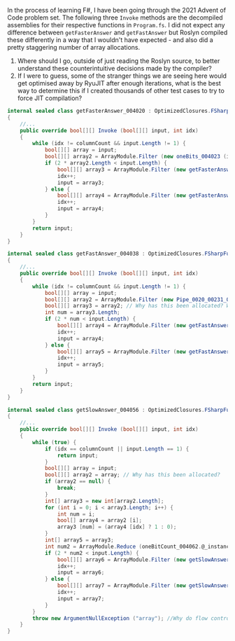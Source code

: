 In the process of learning F#, I have been going through the 2021 Advent of Code problem set. The following three `Invoke` methods are the decompiled assemblies for their respective functions in `Program.fs`. I did not expect any difference between `getFasterAnswer` and `getFastAnswer` but Roslyn compiled these differently in a way that I wouldn't have expected - and also did a pretty staggering number of array allocations.

1) Where should I go, outside of just reading the Roslyn source, to better understand these counterintuitive decisions made by the compiler?
2) If I were to guess, some of the stranger things we are seeing here would get optimised away by RyuJIT after enough iterations, what is the best way to determine this if I created thousands of other test cases to try to force JIT compilation?



```csharp
internal sealed class getFasterAnswer_004020 : OptimizedClosures.FSharpFunc<bool[][], int, bool[][]>
{
	//...
	public override bool[][] Invoke (bool[][] input, int idx)
	{
		while (idx != columnCount && input.Length != 1) {
			bool[][] array = input;
			bool[][] array2 = ArrayModule.Filter (new oneBits_004023 (idx), array);
			if (2 * array2.Length < input.Length) {
				bool[][] array3 = ArrayModule.Filter (new getFasterAnswer_004027_002D1 (isO2, idx), input);
				idx++;
				input = array3;
			} else {
				bool[][] array4 = ArrayModule.Filter (new getFasterAnswer_004029_002D2 (isO2, idx), input);
				idx++;
				input = array4;
			}
		}
		return input;
	}
}
```

```csharp
internal sealed class getFastAnswer_004038 : OptimizedClosures.FSharpFunc<bool[][], int, bool[][]>
{
	//...
	public override bool[][] Invoke (bool[][] input, int idx)
	{
		while (idx != columnCount && input.Length != 1) {
			bool[][] array = input;
			bool[][] array2 = ArrayModule.Filter (new Pipe_0020_00231_0020stage_0020_00231_0020at_0020line_002041_004041 (idx), array);
			bool[][] array3 = array2; // Why has this been allocated? Wasn't in `getFasterAnswer`
			int num = array3.Length;
			if (2 * num < input.Length) {
				bool[][] array4 = ArrayModule.Filter (new getFastAnswer_004045_002D1 (isO2, idx), input);
				idx++;
				input = array4;
			} else {
				bool[][] array5 = ArrayModule.Filter (new getFastAnswer_004047_002D2 (isO2, idx), input);
				idx++;
				input = array5;
			}
		}
		return input;
	}
}
```

```csharp
internal sealed class getSlowAnswer_004056 : OptimizedClosures.FSharpFunc<bool[][], int, bool[][]>
{
	//...
	public override bool[][] Invoke (bool[][] input, int idx)
	{
		while (true) {
			if (idx == columnCount || input.Length == 1) {
				return input;
			}
			bool[][] array = input;
			bool[][] array2 = array; // Why has this been allocated?
			if (array2 == null) {
				break; 
			}
			int[] array3 = new int[array2.Length];
			for (int i = 0; i < array3.Length; i++) {
				int num = i;
				bool[] array4 = array2 [i];
				array3 [num] = (array4 [idx] ? 1 : 0);
			}
			int[] array5 = array3;
			int num2 = ArrayModule.Reduce (oneBitCount_004062.@_instance, array5);
			if (2 * num2 < input.Length) {
				bool[][] array6 = ArrayModule.Filter (new getSlowAnswer_004065_002D1 (isO2, idx), input);
				idx++;
				input = array6;
			} else {
				bool[][] array7 = ArrayModule.Filter (new getSlowAnswer_004067_002D2 (isO2, idx), input);
				idx++;
				input = array7;
			}
		}
		throw new ArgumentNullException ("array"); //Why do flow control this way?
	}
}
```